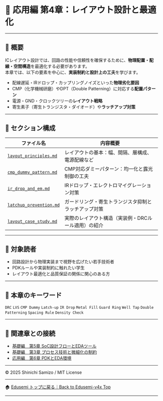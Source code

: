 # 🧱 応用編 第4章：レイアウト設計と最適化

---

## 📘 概要

ICレイアウト設計では、回路の性能や信頼性を確保するために、**物理配置・配線・空間構造**を最適化する必要があります。  
本章では、以下の要素を中心に、**実装制約と設計上の工夫**を学びます。

- 配線遅延・IRドロップ・カップリングノイズといった**物理劣化要因**
- CMP（化学機械研磨）やDPT（Double Patterning）に対応する**配置パターン**
- 電源・GND・クロックツリーの**レイアウト戦略**
- 寄生素子（寄生トランジスタ・ダイオード）や**ラッチアップ対策**

---

## 📂 セクション構成

| ファイル名 | 内容概要 |
|------------|-----------|
| [`layout_principles.md`](layout_principles.md) | レイアウトの基本：幅、間隔、層構成、電源配線など |
| [`cmp_dummy_pattern.md`](cmp_dummy_pattern.md) | CMP対応ダミーパターン：均一化と露光制御の工夫 |
| [`ir_drop_and_em.md`](ir_drop_and_em.md) | IRドロップ・エレクトロマイグレーション対策 |
| [`latchup_prevention.md`](latchup_prevention.md) | ガードリング・寄生トランジスタ抑制とラッチアップ対策 |
| [`layout_case_study.md`](layout_case_study.md) | 実際のレイアウト構造（実装例・DRCルール適用）の紹介 |

---

## 🎯 対象読者

- 回路設計から物理実装まで視野を広げたい若手技術者
- PDKルールや実装制約に触れたい学生
- レイアウト最適化と品質保証の関係に関心のある方

---

## 🔧 本章のキーワード

`DRC` `LVS` `CMP Dummy` `Latch-up` `IR Drop` `Metal Fill` `Guard Ring` `Well Tap` `Double Patterning` `Spacing Rule` `Density Check`

---

## 🔗 関連章との接続

- [基礎編　第5章 SoC設計フローとEDAツール](../chapter5_soc_design_flow/)
- [基礎編　第3章 プロセス技術と微細化の制約](../chapter3_process_evolution/)
- [応用編　第6章 PDKとEDA環境](../d_chapter6_pdk_and_eda_environment/)

---

© 2025 Shinichi Samizo / MIT License

---

🏠 [Edusemi トップに戻る｜Back to Edusemi-v4x Top](../README.md)

---
